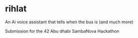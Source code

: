 # rihlat
An Ai voice assistant that tells when the bus is (and much more)

Submission for the 42 Abu dhabi SambaNova Hackathon
